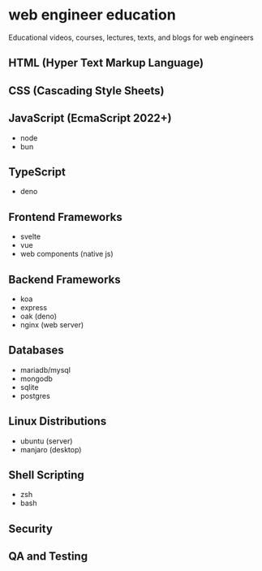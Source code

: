 # web engineer education

Educational videos, courses, lectures, texts, and blogs for web engineers


## HTML (Hyper Text Markup Language)

## CSS (Cascading Style Sheets)

## JavaScript (EcmaScript 2022+)

- node
- bun

## TypeScript

- deno

## Frontend Frameworks

- svelte
- vue
- web components (native js)

## Backend Frameworks

- koa
- express
- oak (deno)
- nginx (web server)

## Databases

- mariadb/mysql
- mongodb
- sqlite
- postgres

## Linux Distributions

- ubuntu (server)
- manjaro (desktop)

## Shell Scripting

- zsh
- bash

## Security

## QA and Testing
